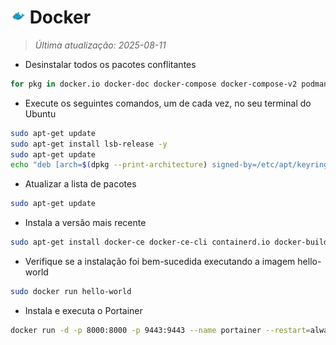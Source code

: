 # <img src="icon/docker.png" alt="Ícone" width="24"> Docker

> *Última atualização: 2025-08-11*

- Desinstalar todos os pacotes conflitantes

```bash
for pkg in docker.io docker-doc docker-compose docker-compose-v2 podman-docker containerd runc; do sudo apt-get remove $pkg; done
```

- Execute os seguintes comandos, um de cada vez, no seu terminal do Ubuntu

```bash
sudo apt-get update
sudo apt-get install lsb-release -y
sudo apt-get update
echo "deb [arch=$(dpkg --print-architecture) signed-by=/etc/apt/keyrings/docker.gpg] https://download.docker.com/linux/ubuntu $(lsb_release -cs) stable" | sudo tee /etc/apt/sources.list.d/docker.list > /dev/null
```

- Atualizar a lista de pacotes

```bash
sudo apt-get update
```

- Instala  a versão mais recente

```bash
sudo apt-get install docker-ce docker-ce-cli containerd.io docker-buildx-plugin docker-compose-plugin
```

- Verifique se a instalação foi bem-sucedida executando a imagem hello-world

```bash
sudo docker run hello-world
```

- Instala e executa o Portainer

```bash
docker run -d -p 8000:8000 -p 9443:9443 --name portainer --restart=always -v /var/run/docker.sock:/var/run/docker.sock -v portainer_data:/data portainer/portainer-ce:latest
```
